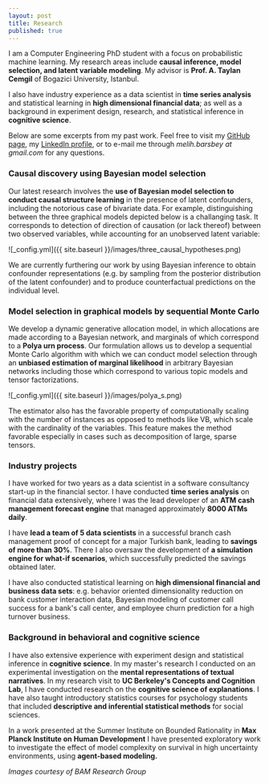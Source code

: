 ```yaml
---
layout: post
title: Research
published: true
---
```



I am a Computer Engineering PhD student with a focus on probabilistic machine learning. My research areas include **causal inference, model selection, and latent variable modeling**. My advisor is **Prof. A. Taylan Cemgil** of Bogazici University, Istanbul. 

I also have industry experience as a data scientist in **time series analysis** and statistical learning in **high dimensional financial data**; as well as a background in experiment design, research, and statistical inference in **cognitive science**.

Below are some excerpts from my past work. Feel free to visit my <a href="github.com/mbarsbey">GitHub page</a>, my <a href="https://linkedin.com/in/melih-barsbey-b3626096/">LinkedIn profile</a>, or to e-mail me through _melih.barsbey at gmail.com_ for any questions.

### Causal discovery using Bayesian model selection

Our latest research involves the **use of Bayesian model selection to conduct causal structure learning** in the presence of latent confounders, including the notorious case of bivariate data. For example, distinguishing between the three graphical models depicted below is a challanging task. It corresponds to detection of direction of causation (or lack thereof) between two observed variables, while accounting for an unobserved latent variable:

![_config.yml]({{ site.baseurl }}/images/three_causal_hypotheses.png)

We are currently furthering our work by using Bayesian inference to obtain confounder representations (e.g. by sampling from the posterior distribution of the latent confounder) and to produce counterfactual predictions on the individual level.

### Model selection in graphical models by sequential Monte Carlo

We develop a dynamic generative allocation model, in which allocations are made according to a Bayesian network, and marginals of which correspond to a **Polya urn process**. Our formulation allows us to develop a sequential Monte Carlo algorithm with which we can conduct model selection through an **unbiased estimation of marginal likelihood** in arbitrary Bayesian networks including those which correspond to various topic models and tensor factorizations. 

![_config.yml]({{ site.baseurl }}/images/polya_s.png)

The estimator also has the favorable property of computationally scaling with the number of instances as opposed to methods like VB, which scale with the cardinality of the variables. This feature makes the method favorable especially in cases such as decomposition of large, sparse tensors.

### Industry projects

I have worked for two years as a data scientist in a software consultancy start-up in the financial sector. I have conducted **time series analysis** on financial data extensively, where I was the lead developer of an **ATM cash management forecast engine** that managed approximately **8000 ATMs daily**. 

I have **lead a team of 5 data scientists** in a successful branch cash management proof of concept for a major Turkish bank, leading to **savings of more than 30%**. There I also oversaw the development of **a simulation engine for what-if scenarios**, which successfully predicted the savings obtained later. 

I have also conducted statistical learning on **high dimensional financial and business data sets**: e.g.  behavior oriented dimensionality reduction on bank customer interaction data, Bayesian modeling of customer call success for a bank's call center, and employee churn prediction for a high turnover business.

### Background in behavioral and cognitive science

I have also extensive experience with experiment design and statistical inference in **cognitive science**. In my master's research I conducted on an experimental investigation on the **mental representations of textual narratives**. In my research visit to **UC Berkeley's Concepts and Cognition Lab**, I have conducted research on the **cognitive science of explanations**. I have also taught introductory statistics courses for psychology students that included **descriptive and inferential statistical methods** for social sciences.

In a work presented at the Summer Institute on Bounded Rationality in **Max Planck Institute on Human Development** I have presented exploratory work to investigate the effect of model complexity on survival in high uncertainty environments, using **agent-based modeling.**



_Images courtesy of BAM Research Group_
